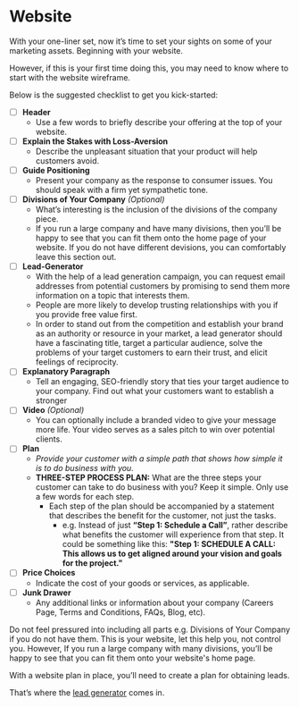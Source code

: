 # Website
With your one-liner set, now it’s time to set your sights on some of your marketing assets. Beginning with your website.

However, if this is your first time doing this, you may need to know where to start with the website wireframe.

Below is the suggested checklist to get you kick-started:

- [ ] **Header**
  - Use a few words to briefly describe your offering at the top of your website.
- [ ] **Explain the Stakes with Loss-Aversion**
  - Describe the unpleasant situation that your product will help customers avoid.
- [ ] **Guide Positioning**
  - Present your company as the response to consumer issues. You should speak with a firm yet sympathetic tone.
- [ ] **Divisions of Your Company** _(Optional)_
  - What’s interesting is the inclusion of the divisions of the company piece.
  - If you run a large company and have many divisions, then you’ll be happy to see that you can fit them onto the home page of your website. If you do not have different devisions, you can comfortably leave this section out.
- [ ] **Lead-Generator**
  - With the help of a lead generation campaign, you can request email addresses from potential customers by promising to send them more information on a topic that interests them.
  - People are more likely to develop trusting relationships with you if you provide free value first.
  - In order to stand out from the competition and establish your brand as an authority or resource in your market, a lead generator should have a fascinating title, target a particular audience, solve the problems of your target customers to earn their trust, and elicit feelings of reciprocity. 
- [ ] **Explanatory Paragraph**
  - Tell an engaging, SEO-friendly story that ties your target audience to your company. Find out what your customers want to establish a stronger
- [ ] **Video** _(Optional)_
  - You can optionally include a branded video to give your message more life. Your video serves as a sales pitch to win over potential clients.
- [ ] **Plan**
  - _Provide your customer with a simple path that shows how simple it is to do business with you._
  - **THREE-STEP PROCESS PLAN:** What are the three steps your customer can take to do business with you? Keep it simple. Only use a few words for each step.
    - Each step of the plan should be accompanied by a statement that describes the benefit for the customer, not just the tasks.
      - e.g. Instead of just **“Step 1: Schedule a Call”**, rather describe what benefits the customer will experience from that step. It could be something like this: **"Step 1: SCHEDULE A CALL: This allows us to get aligned around your vision and goals for the project."**
- [ ] **Price Choices**
  - Indicate the cost of your goods or services, as applicable.
- [ ] **Junk Drawer**
  - Any additional links or information about your company (Careers Page, Terms and Conditions, FAQs, Blog, etc).

Do not feel pressured into including all parts e.g. Divisions of Your Company if you do not have them. This is your website, let this help you, not control you. However, If you run a large company with many divisions, you’ll be happy to see that you can fit them onto your website's home page.

With a website plan in place, you’ll need to create a plan for obtaining leads.

That’s where the [lead generator](https://github.com/RyanJulyan/rocket/blob/main/02_discovery_and_planning_phase/quickstarts/lead_generator.md) comes in.
